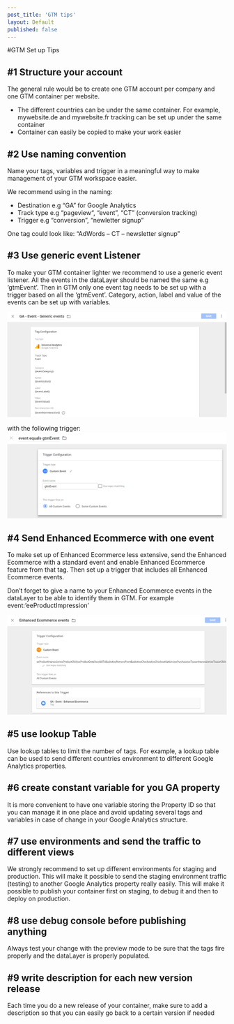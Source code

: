 ```yaml
---
post_title: 'GTM tips'
layout: Default
published: false
---
```

#GTM Set up Tips

## #1 Structure your account
The general rule would be to create one GTM account per company and one GTM container per website. 

- The different countries can be under the same container. For example, mywebsite.de and mywebsite.fr tracking can be set up under the same container
-	Container can easily be copied to make your work easier

## #2 Use naming convention
Name your tags, variables and trigger in a meaningful way to make management of your GTM workspace easier.

We recommend using in the naming:


- Destination e.g “GA” for Google Analytics
- Track type e.g “pageview“, “event”, “CT” (conversion tracking)
- Trigger e.g “conversion”, “newletter signup”
 
One tag could look like: “AdWords – CT – newsletter signup”

## #3 Use generic event Listener
To make your GTM container lighter we recommend to use a generic event listener. All the events in the dataLayer should be named the same e.g ‘gtmEvent’. Then in GTM only one event tag needs to be set up with a trigger based on all the ‘gtmEvent’. Category, action, label and value of the events can be set up with variables.

![](pics\gtm-set-up-tips-1.png) 

with the following trigger:
![](pics\gtm-set-up-tips-2.png) 
 
## #4 Send Enhanced Ecommerce with one event
To make set up of Enhanced Ecommerce less extensive, send the Enhanced Ecommerce with a standard event and enable Enhanced Ecommerce feature from that tag. Then set up a trigger that includes all Enhanced Ecommerce events.

Don’t forget to give a name to your Enhanced Ecommerce events in the dataLayer to be able to identify them in GTM.
For example event:’eeProductImpression’

![](pics\gtm-set-up-tips-3.png) 
 
## #5 use lookup Table
Use lookup tables to limit the number of tags. For example, a lookup table can be used to send different countries environment to different Google Analytics properties.

## #6 create constant variable for you GA property
It is more convenient to have one variable storing the Property ID so that you can manage it in one place and avoid updating several tags and variables in case of change in your Google Analytics structure.

## #7 use environments and send the traffic to different views
We strongly recommend to set up different environments for staging and production. This will make it possible to send the staging environment traffic (testing) to another Google Analytics property really easily. This will make it possible to publish your container first on staging, to debug it and then to deploy on production.

## #8 use debug console before publishing anything
Always test your change with the preview mode to be sure that the tags fire properly and the dataLayer is properly populated.

## #9 write description for each new version release
Each time you do a new release of your container, make sure to add a description so that you can easily go back to a certain version if needed

